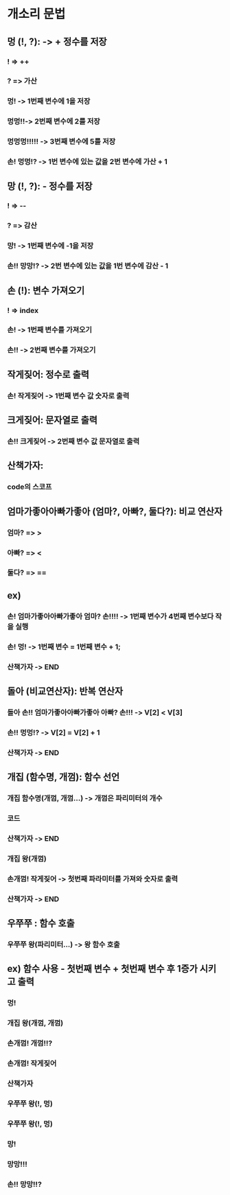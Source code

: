# 개소리 문법

## 멍 (!, ?): -> + 정수를 저장
###   ! => ++
###    ? => 가산

###    멍! -> 1번째 변수에 1을 저장
###    멍멍!!-> 2번째 변수에 2를 저장
###    멍멍멍!!!!! -> 3번째 변수에 5를 저장
###    손! 멍멍!? -> 1번 변수에 있는 값을 2번 변수에 가산 + 1

## 망 (!, ?): - 정수를 저장
###    ! => --
###    ? => 감산

###    망! -> 1번째 변수에 -1을 저장
###    손!! 망망!? -> 2번 변수에 있는 값을 1번 변수에 감산 - 1

## 손 (!): 변수 가져오기
###    ! => index

###    손! -> 1번째 변수를 가져오기
###    손!! -> 2번째 변수를 가져오기

## 작게짖어: 정수로 출력
###    손! 작게짖어 -> 1번째 변수 값 숫자로 출력
## 크게짖어: 문자열로 출력
###    손!! 크게짖어 -> 2번째 변수 값 문자열로 출력

## 산책가자:
###    code의 스코프

## 엄마가좋아아빠가좋아 (엄마?, 아빠?, 둘다?): 비교 연산자
###    엄마? => >
###    아빠? => <
###    둘다? => ==

## ex)
###    손! 엄마가좋아아빠가좋아 엄마? 손!!!! -> 1번째 변수가 4번째 변수보다 작을 실행
###        손! 멍! -> 1번째 변수 = 1번째 변수 + 1;
###    산책가자 -> END

## 돌아 (비교연산자): 반복 연산자

###    돌아 손!! 엄마가좋아아빠가좋아 아빠? 손!!! -> V[2] < V[3]
###        손!! 멍멍!? -> V[2] = V[2] + 1
###    산책가자 -> END


## 개집 (함수명, 개껌): 함수 선언
###    개집 함수명(개껌, 개껌...) -> 개껌은 파리미터의 개수
###        코드
###    산책가자 -> END

###    개집 왕(개껌)
###        손개껌! 작게짖어 -> 첫번째 파라미터를 가져와 숫자로 출력
###    산책가자 -> END

## 우쭈쭈 : 함수 호출
###    우쭈쭈 왕(파리미터...) -> 왕 함수 호출

## ex) 함수 사용 - 첫번째 변수 + 첫번째 변수 후 1증가 시키고 출력
###    멍!
###    개집 왕(개껌, 개껌)
###        손개껌! 개껌!!?
###        손개껌! 작게짖어
###    산책가자

###    우쭈쭈 왕(!, 멍)
###    우쭈쭈 왕(!, 멍)

###    망!
###    망망!!!
###    손!! 망망!!?